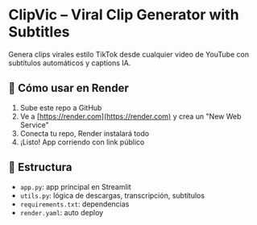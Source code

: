 # ClipVic – Viral Clip Generator with Subtitles

Genera clips virales estilo TikTok desde cualquier video de YouTube con subtítulos automáticos y captions IA.

## 🚀 Cómo usar en Render

1. Sube este repo a GitHub
2. Ve a [https://render.com](https://render.com) y crea un "New Web Service"
3. Conecta tu repo, Render instalará todo
4. ¡Listo! App corriendo con link público

## 📁 Estructura

- `app.py`: app principal en Streamlit
- `utils.py`: lógica de descargas, transcripción, subtítulos
- `requirements.txt`: dependencias
- `render.yaml`: auto deploy
